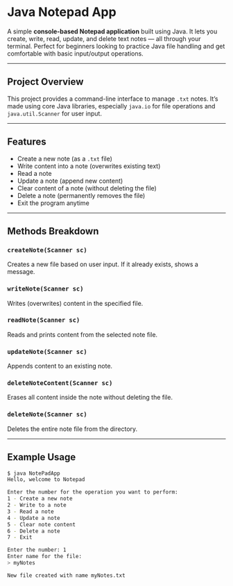 #  Java Notepad App

A simple **console-based Notepad application** built using Java. It lets you create, write, read, update, and delete text notes — all through your terminal. Perfect for beginners looking to practice Java file handling and get comfortable with basic input/output operations.

---

##  Project Overview

This project provides a command-line interface to manage `.txt` notes. It’s made using core Java libraries, especially `java.io` for file operations and `java.util.Scanner` for user input.

---

##  Features

-  Create a new note (as a `.txt` file)
-  Write content into a note (overwrites existing text)
-  Read a note
-  Update a note (append new content)
-  Clear content of a note (without deleting the file)
-  Delete a note (permanently removes the file)
-  Exit the program anytime

---

##  Methods Breakdown

### `createNote(Scanner sc)`
Creates a new file based on user input. If it already exists, shows a message.

### `writeNote(Scanner sc)`
Writes (overwrites) content in the specified file.

### `readNote(Scanner sc)`
Reads and prints content from the selected note file.

### `updateNote(Scanner sc)`
Appends content to an existing note.

### `deleteNoteContent(Scanner sc)`
Erases all content inside the note without deleting the file.

### `deleteNote(Scanner sc)`
Deletes the entire note file from the directory.

---

##  Example Usage

```bash
$ java NotePadApp
Hello, welcome to Notepad

Enter the number for the operation you want to perform:
1 - Create a new note
2 - Write to a note
3 - Read a note
4 - Update a note
5 - Clear note content
6 - Delete a note
7 - Exit

Enter the number: 1
Enter name for the file:
> myNotes

New file created with name myNotes.txt
